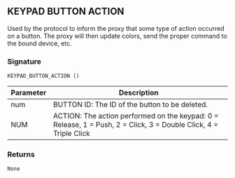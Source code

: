 ## KEYPAD BUTTON ACTION

Used by the protocol to inform the proxy that some type of action occurred on a button. The proxy will then update colors, send the proper command to the bound device, etc.


### Signature

`KEYPAD_BUTTON_ACTION ()`


| Parameter | Description |
| --- | --- |
| num | BUTTON ID: The ID of the button to be deleted. |
| NUM |ACTION: The action performed on the keypad: 0 = Release, 1 = Push, 2 = Click, 3 = Double Click, 4 = Triple Click |


### Returns

`None`
